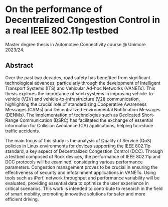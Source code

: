 # On the performance of Decentralized Congestion Control in a real IEEE 802.11p testbed
Master degree thesis in Automotive Connectivity course @ Unimore 2023/24.

## Abstract
Over the past two decades, road safety has benefited from significant technological advances, particularly through the development of Intelligent Transport Systems (ITS) and Vehicular Ad-hoc Networks (VANETs). This thesis explores the importance of such systems in improving vehicle-to-vehicle (V2V) and vehicle-to-infrastructure (V2I) communication, highlighting the crucial role of standardizing Cooperative Awareness Messages (CAMs) and Decentralized Environmental Notification Messages (DENMs). The implementation of technologies such as Dedicated Short-Range Communication (DSRC) has facilitated the exchange of essential information for Collision Avoidance (CA) applications, helping to reduce traffic accidents.

The main focus of this study is the analysis of Quality of Service (QoS) policies in Linux environments for devices supporting the IEEE 802.11p standard, a key aspect of Decentralized Congestion Control (DCC). Through a testbed composed of Rock devices, the performance of IEEE 802.11p and DCC protocols will be examined, considering various performance parameters. Congestion management proves to be crucial in ensuring the effectiveness of security and infotainment applications in VANETs. Using tools such as iPerf, network throughput and performance variability will be evaluated, providing essential data to optimize the user experience in critical scenarios. This work is intended to contribute to research in the field of smart mobility, promoting innovative solutions for safer and more efficient driving.
